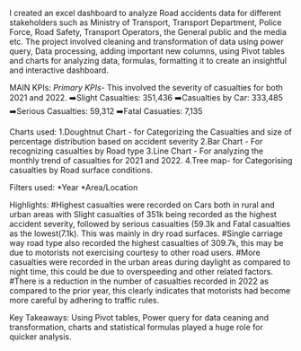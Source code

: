 I created an excel dashboard to analyze Road accidents data for different stakeholders such as Ministry of Transport, Transport Department, Police Force, Road Safety, Transport 
Operators, the General public and the media etc. The project involved cleaning and transformation of data using power query, Data processing, adding important new columns, using Pivot tables and charts for analyzing data, formulas, formatting it to create an insightful and interactive dashboard. 

MAIN KPIs:
 *Primary KPIs-* This involved the severity of casualties for both 2021 and 2022.
➡️Slight Casualties: 351,436
➡️Casualties by Car: 333,485 
➡️Serious Casualties: 59,312 
➡️Fatal Casuaties: 7,135

Charts used:
1.Doughtnut Chart - for Categorizing the Casualties  and size of percentage distribution based on accident severity
2.Bar Chart - For recognizing casualties by Road type
3.Line Chart - For analyzing the monthly trend of casualties for  2021 and 2022.
4.Tree map- for Categorising casualties by Road surface conditions.

Filters used:
*Year
*Area/Location

Highlights:
#Highest casualties were recorded on Cars both in rural and urban areas with Slight casualties of 351k being recorded as the highest accident severity, followed by serious casualties (59.3k and Fatal casualties as the lowest(7.1k). This was mainly in dry road surfaces.
#Single carriage way road type also recorded the highest casualties of 309.7k, this may be due to motorists not exercising courtesy to other road users.
#More casualties were recorded in the urban areas during daylight as compared to night time, this could be due to overspeeding and other related factors.
#There is a reduction in the number of casualties recorded in 2022 as compared to the prior year, this clearly indicates that motorists had become more careful by adhering to traffic rules. 

Key Takeaways: Using Pivot tables, Power query for data ceaning and transformation, charts and statistical formulas played a huge role for quicker analysis.






